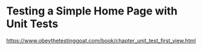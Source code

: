 # Testing a Simple Home Page with Unit Tests

https://www.obeythetestinggoat.com/book/chapter_unit_test_first_view.html
